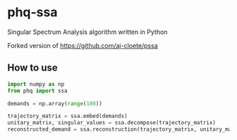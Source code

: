 # phq-ssa
Singular Spectrum Analysis algorithm written in Python

Forked version of https://github.com/aj-cloete/pssa

## How to use
```python
import numpy as np
from phq import ssa

demands = np.array(range(100))

trajectory_matrix = ssa.embed(demands)
unitary_matrix, singular_values = ssa.decompose(trajectory_matrix)
reconstructed_demand = ssa.reconstruction(trajectory_matrix, unitary_matrix, singular_values, 2)
```
